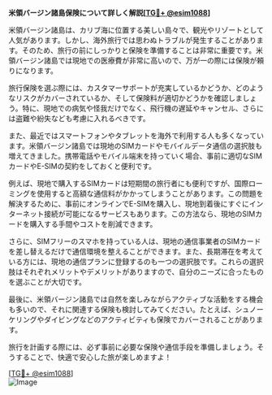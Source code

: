 **米領バージン諸島保険について詳しく解説[[TG💪+ @esim1088](https://t.me/s/esim1088)]**

米領バージン諸島は、カリブ海に位置する美しい島々で、観光やリゾートとして人気があります。しかし、海外旅行では思わぬトラブルが発生することがあります。そのため、旅行の前にしっかりと保険を準備することは非常に重要です。米領バージン諸島では現地での医療費が非常に高いので、万が一の際には保険が頼りになります。

旅行保険を選ぶ際には、カスタマーサポートが充実しているかどうか、どのようなリスクがカバーされているか、そして保険料が適切かどうかを確認しましょう。特に、現地での病気や怪我だけでなく、飛行機の遅延やキャンセル、さらには盗難や紛失なども考慮に入れるべきです。

また、最近ではスマートフォンやタブレットを海外で利用する人も多くなっています。米領バージン諸島では現地のSIMカードやモバイルデータ通信の選択肢も増えてきました。携帯電話やモバイル端末を持っていく場合、事前に適切なSIMカードやE-SIMの契約をしておくと便利です。

例えば、現地で購入するSIMカードは短期間の旅行者にも便利ですが、国際ローミングを使用すると高額な通信料がかかってしまうことがあります。この問題を解決するために、事前にオンラインでE-SIMを購入し、現地到着後にすぐにインターネット接続が可能になるサービスもあります。この方法なら、現地のSIMカードを購入する手間やコストを削減できます。

さらに、SIMフリーのスマホを持っている人は、現地の通信事業者のSIMカードを差し替えるだけで通信環境を整えることができます。また、長期滞在を考えている方には、現地の通信プランに登録するのも一つの選択肢です。これらの選択肢はそれぞれメリットやデメリットがありますので、自分のニーズに合ったものを選ぶことが大切です。

最後に、米領バージン諸島では自然を楽しみながらアクティブな活動をする機会も多いので、それに関連する保険も検討してみてください。たとえば、シュノーケリングやダイビングなどのアクティビティも保険でカバーされることがあります。

旅行を計画する際には、必ず事前に必要な保険や通信手段を準備しましょう。そうすることで、快適で安心した旅が楽しめますよ！

[[TG💪+ @esim1088](https://t.me/s/esim1088)]  
![Image](https://i.postimg.cc/Y0z9fWf4/image.png)